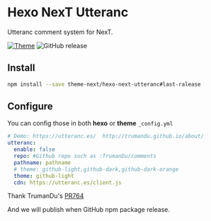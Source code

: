 # Hexo NexT Utteranc
Utteranc comment system for NexT.

[![Theme](https://img.shields.io/badge/NexT-v7.3.0+-blue.svg)](https://theme-next.org)
![GitHub release](https://img.shields.io/github/release/theme-next/hexo-next-utteranc.svg)

## Install
```bash
npm install --save theme-next/hexo-next-utteranc#last-ralease
```

## Configure
You can config those in both **hexo** or **theme** `_config.yml`
```yaml
# Demo: https://utteranc.es/  http://trumandu.github.io/about/
utteranc:
  enable: false
  repo: #Github repo such as :TrumanDu/comments
  pathname: pathname
  # theme: github-light,github-dark,github-dark-orange
  theme: github-light
  cdn: https://utteranc.es/client.js
```

Thank TrumanDu's [PR764](https://github.com/theme-next/hexo-theme-next/pull/764)

And we will publish when GitHub npm package release.
